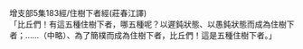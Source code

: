 增支部5集183經/住樹下者經(莊春江譯)  
「比丘們！有這五種住樹下者，哪五種呢？以遲鈍狀態、以愚鈍狀態而成為住樹下者；……（中略）、為了簡樸而成為住樹下者，比丘們！這是五種住樹下者。」  
  
  
